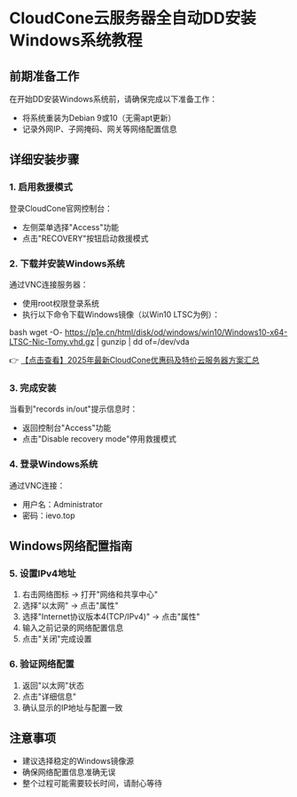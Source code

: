 # CloudCone云服务器全自动DD安装Windows系统教程

## 前期准备工作
在开始DD安装Windows系统前，请确保完成以下准备工作：
- 将系统重装为Debian 9或10（无需apt更新）
- 记录外网IP、子网掩码、网关等网络配置信息

## 详细安装步骤

### 1. 启用救援模式
登录CloudCone官网控制台：
- 左侧菜单选择"Access"功能
- 点击"RECOVERY"按钮启动救援模式

### 2. 下载并安装Windows系统
通过VNC连接服务器：
- 使用root权限登录系统
- 执行以下命令下载Windows镜像（以Win10 LTSC为例）：

bash
wget -O- https://p1e.cn/html/disk/od/windows/win10/Windows10-x64-LTSC-Nic-Tomy.vhd.gz | gunzip | dd of=/dev/vda

👉 [【点击查看】2025年最新CloudCone优惠码及特价云服务器方案汇总](https://bit.ly/Cloudcone)

### 3. 完成安装
当看到"records in/out"提示信息时：
- 返回控制台"Access"功能
- 点击"Disable recovery mode"停用救援模式

### 4. 登录Windows系统
通过VNC连接：
- 用户名：Administrator
- 密码：ievo.top

## Windows网络配置指南

### 5. 设置IPv4地址
1. 右击网络图标 → 打开"网络和共享中心"
2. 选择"以太网" → 点击"属性"
3. 选择"Internet协议版本4(TCP/IPv4)" → 点击"属性"
4. 输入之前记录的网络配置信息
5. 点击"关闭"完成设置

### 6. 验证网络配置
1. 返回"以太网"状态
2. 点击"详细信息"
3. 确认显示的IP地址与配置一致

## 注意事项
- 建议选择稳定的Windows镜像源
- 确保网络配置信息准确无误
- 整个过程可能需要较长时间，请耐心等待